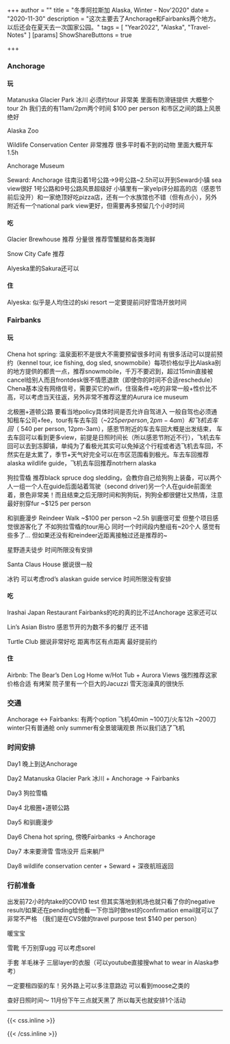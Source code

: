 +++
author = ""
title = "冬季阿拉斯加 Alaska, Winter - Nov'2020"
date = "2020-11-30"
description = "这次主要去了Anchorage和Fairbanks两个地方。以后还会在夏天去一次国家公园。"
tags = [
    "Year2022", "Alaska", "Travel-Notes"
]
[params]
ShowShareButtons = true

+++
### Anchorage
#### 玩
Matanuska Glacier Park 冰川 必须约tour 非常美 里面有防滑链提供 大概整个tour 2h 我们去的有11am/2pm两个时间 $100 per person 和市区之间的路上风景绝好

Alaska Zoo

Wildlife Conservation Center 非常推荐 很多平时看不到的动物 里面大概开车1.5h 

Anchorage Museum

Seward: Anchorage 往南沿着1号公路->9号公路~2.5h可以开到Seward小镇 sea view很好 1号公路和9号公路风景超级好 小镇里有一家yelp评分超高的店（感恩节前后没开）和一家绝顶好吃pizza店，还有一个水族馆也不错（但有点小），另外附近有一个national park view更好，但需要再多预留几个小时时间
#### 吃
Glacier Brewhouse 推荐 分量很 推荐雪蟹腿和各类海鲜

Snow City Cafe 推荐

Alyeska里的Sakura还可以
#### 住
Alyeska: 似乎是人均住过的ski resort 一定要提前问好雪场开放时间

### Fairbanks
#### 玩
Chena hot spring: 温泉面积不是很大不需要预留很多时间 有很多活动可以提前预约（kennel tour, ice fishing, dog sled, snowmobile）每项价格似乎比Alaska别的地方提供的都贵一点，推荐snowmobile，千万不要迟到，超过15min直接被cancel给别人而且frontdesk很不情愿退款（即使你的时间不合适reschedule）Chena基本没有网络信号，需要买它的wifi，住宿条件+吃的非常一般+性价比不高，可以考虑当天往返，另外非常不推荐这里的Aurura ice museum

北极圈+道顿公路 要看当地policy具体时间是否允许自驾进入 一般自驾也必须通知租车公司+fee，tour有车去车回（~$225 per person, 2pm-4am）和飞机去车回（~$540 per person, 12pm-3am），感恩节附近的车去车回大概是出发结束， 车去车回可以看到更多view，前提是日照时间长（所以感恩节附近不行），飞机去车回可以去到冻脚镇，单纯为了看极光其实可以免掉这个行程或者选飞机去车回，不然实在是太累了，季节+天气好完全可以在市区范围看到极光。车去车回推荐 alaska wildlife guide，飞机去车回推荐notrhern alaska

狗拉雪橇 推荐black spruce dog sledding，会教你自己给狗狗上装备，可以两个人一组一个人在guide后面站着驾驶（second driver)另一个人在guide前面坐着，景色非常美！而且结束之后无限时间和狗狗玩，狗狗全都很健壮又热情，注意最好别穿fur ~$125 per person

和驯鹿漫步 Reindeer Walk ~$100 per person ~2.5h 驯鹿很可爱 但整个项目感觉很游客化了 不如狗拉雪橇的tour用心 同时一个时间段内整组有~20个人 感觉有些多了… 但如果还没有和reindeer近距离接触过还是推荐的~

星野道夫徒步 时间所限没有安排

Santa Claus House 据说很一般

冰钓 可以考虑rod’s alaskan guide service 时间所限没有安排
#### 吃
Irashai Japan Restaurant Fairbanks的吃的真的比不过Anchorage 这家还可以

Lin’s Asian Bistro 感恩节开的为数不多的餐厅 还不错

Turtle Club 据说非常好吃 距离市区有点距离 最好提前约
#### 住
Airbnb: The Bear’s Den Log Home w/Hot Tub + Aurora Views 强烈推荐这家 价格合适 有烤架 院子里有一个巨大的Jacuzzi 雪天泡澡真的很快乐

### 交通
Anchorage <-> Fairbanks: 有两个option 飞机40min ~100刀/火车12h ~200刀 winter只有普通舱 only summer有全景玻璃观景 所以我们选了飞机

### 时间安排
Day1 晚上到达Anchorage

Day2 Matanuska Glacier Park 冰川 + Anchorage -> Fairbanks

Day3 狗拉雪橇

Day4 北极圈+道顿公路

Day5 和驯鹿漫步

Day6 Chena hot spring, 傍晚Fairbanks -> Anchorage

Day7 本来要滑雪 雪场没开 后来躺尸

Day8 wildlife conservation center + Seward + 深夜航班返回

### 行前准备
出发前72小时内take的COVID test 但其实落地到机场也就只看了你的negative result/如果还在pending给他看一下你当时做test的confirmation email就可以了 非常不严格 （我们是在CVS做的travel purpose test $140 per person）

暖宝宝

雪靴 千万别穿ugg 可以考虑sorel

手套 羊毛袜子 三层layer的衣服（可以youtube直接搜what to wear in Alaska参考）

一定要租四驱的车！另外路上可以多注意路边 可以看到moose之类的

查好日照时间～ 11月份下午三点就天黑了 所以每天也就安排1个活动


***

{{< css.inline >}}
<style>
.emojify {
	font-family: Apple Color Emoji, Segoe UI Emoji, NotoColorEmoji, Segoe UI Symbol, Android Emoji, EmojiSymbols;
	font-size: 2rem;
	vertical-align: middle;
}
@media screen and (max-width:650px) {
  .nowrap {
    display: block;
    margin: 25px 0;
  }
}
</style>
{{< /css.inline >}}
